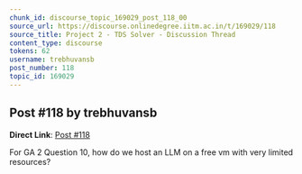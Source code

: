 ```yaml
---
chunk_id: discourse_topic_169029_post_118_00
source_url: https://discourse.onlinedegree.iitm.ac.in/t/169029/118
source_title: Project 2 - TDS Solver - Discussion Thread
content_type: discourse
tokens: 62
username: trebhuvansb
post_number: 118
topic_id: 169029
---
```


## Post #118 by trebhuvansb

**Direct Link**: [Post #118](https://discourse.onlinedegree.iitm.ac.in/t/169029/118)

For GA 2 Question 10, how do we host an LLM on a free vm with very limited resources?
